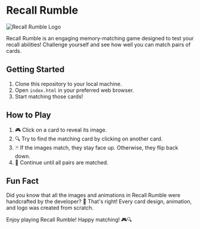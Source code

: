 # Recall Rumble

![Recall Rumble Logo](https://taigati.github.io/Recall-Rumble/images/icon-transparent.png)

Recall Rumble is an engaging memory-matching game designed to test your recall abilities! Challenge yourself and see how well you can match pairs of cards.

## Getting Started

1. Clone this repository to your local machine.
2. Open `index.html` in your preferred web browser.
3. Start matching those cards!

## How to Play

1. 🎮 Click on a card to reveal its image.
2. 🔍 Try to find the matching card by clicking on another card.
3. 🃏 If the images match, they stay face up. Otherwise, they flip back down.
4. 🔄 Continue until all pairs are matched.

## Fun Fact

Did you know that all the images and animations in Recall Rumble were handcrafted by the developer? 🎨 That's right! Every card design, animation, and logo was created from scratch.

Enjoy playing Recall Rumble! Happy matching! 🎮🔍
